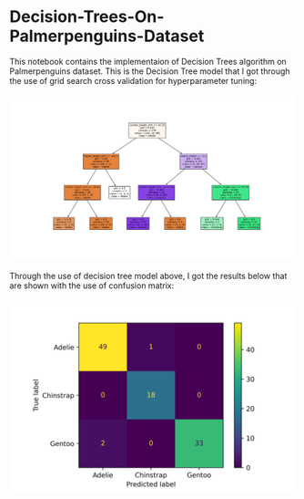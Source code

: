 # Decision-Trees-On-Palmerpenguins-Dataset

This notebook contains the implementaion of Decision Trees algorithm on Palmerpenguins dataset. This is the Decision Tree model that I got through the use of grid search cross validation for hyperparameter tuning: <br> <br>
![Decision tree model](https://github.com/alimikegami/Decision-Trees-On-Palmerpenguins-Dataset/blob/main/decision_tree.jpg?raw=true) <br> <br>
Through the use of decision tree model above, I got the results below that are shown with the use of confusion matrix: <br> <br>
![Confusion matrix](https://github.com/alimikegami/Decision-Trees-On-Palmerpenguins-Dataset/blob/main/confusion_matrix.jpg?raw=true) <br>
